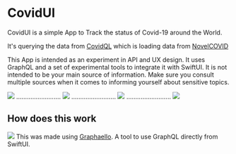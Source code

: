 # CovidUI



CovidUI is a simple App to Track the status of Covid-19 around the World.

It's querying the data from [CovidQL](https://github.com/nerdsupremacist/CovidQL) which is loading data from [NovelCOVID](https://github.com/novelcovid/api)


This App is intended as an experiment in API and UX design. It uses GraphQL and a set of experimental tools to integrate it with SwiftUI. It is not intended to be your main source of information. Make sure you consult multiple sources when it comes to informing yourself about sensitive topics.


![](Screen1.png)
.........................
![](Screen2.png)
.........................
![](Screen3.png)
.........................
![](Screen4.png)

## How does this work

![](https://github.com/nerdsupremacist/Graphaello/raw/master/logo.png)
This was made using [Graphaello](https://github.com/nerdsupremacist/Graphaello). A tool to use GraphQL directly from SwiftUI.




